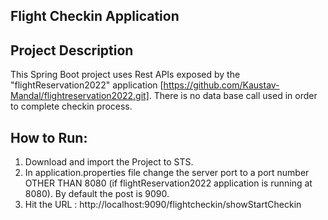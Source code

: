 ## Flight Checkin Application

## Project Description
This Spring Boot project uses Rest APIs exposed by the "flightReservation2022" application [https://github.com/Kaustav-Mandal/flightreservation2022.git]. 
There is no data base call used in order to complete checkin process. 

## How to Run:
1. Download and import the Project to STS. 
2. In application.properties file change the server port to a port number OTHER THAN  8080 (if flightReservation2022 application is running at 8080). By default the post is 9090. 
3. Hit the URL : http://localhost:9090/flightcheckin/showStartCheckin
